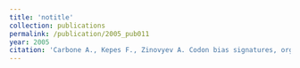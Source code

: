 ```yaml
---
title: 'notitle'
collection: publications
permalink: /publication/2005_pub011
year: 2005
citation: 'Carbone A., Kepes F., Zinovyev A. Codon bias signatures, organisation of microorganisms in codon space and lifestyle. 2005. <i>Mol.Biol.Evol.</i> <b>22</b>(3):547-561. '
---
```

